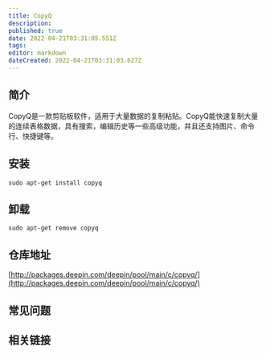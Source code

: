 ```yaml
---
title: CopyQ
description: 
published: true
date: 2022-04-21T03:31:05.551Z
tags: 
editor: markdown
dateCreated: 2022-04-21T03:31:03.627Z
---
```


## 简介

CopyQ是一款剪贴板软件，适用于大量数据的复制粘贴。CopyQ能快速复制大量的连续表格数据，具有搜索，编辑历史等一些高级功能，并且还支持图片、命令行、快捷键等。

## 安装

`sudo apt-get install copyq`

## 卸载

`sudo apt-get remove copyq`

## 仓库地址

[http://packages.deepin.com/deepin/pool/main/c/copyq/](http://packages.deepin.com/deepin/pool/main/c/copyq/)


## 常见问题


## 相关链接